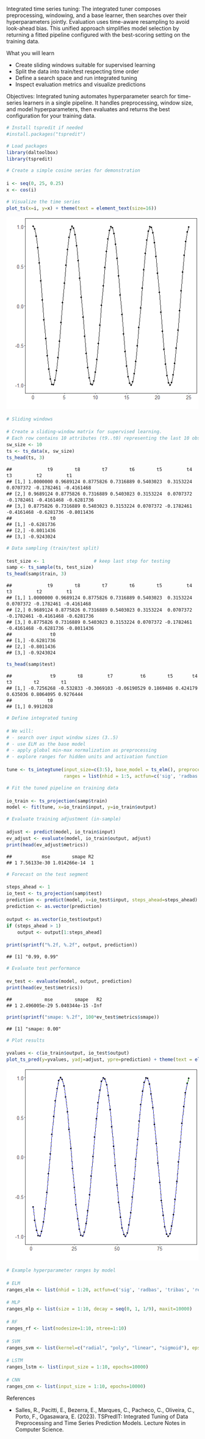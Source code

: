 Integrated time series tuning: The integrated tuner composes preprocessing, windowing, and a base learner, then searches over their hyperparameters jointly. Evaluation uses time-aware resampling to avoid look-ahead bias. This unified approach simplifies model selection by returning a fitted pipeline configured with the best-scoring setting on the training data.

What you will learn
- Create sliding windows suitable for supervised learning
- Split the data into train/test respecting time order
- Define a search space and run integrated tuning
- Inspect evaluation metrics and visualize predictions


Objectives: Integrated tuning automates hyperparameter search for time-series learners in a single pipeline. It handles preprocessing, window size, and model hyperparameters, then evaluates and returns the best configuration for your training data.


``` r
# Install tspredit if needed
#install.packages("tspredit")
```


``` r
# Load packages
library(daltoolbox)
library(tspredit) 
```



``` r
# Create a simple cosine series for demonstration

i <- seq(0, 25, 0.25)
x <- cos(i)
```


``` r
# Visualize the time series
plot_ts(x=i, y=x) + theme(text = element_text(size=16))
```

![plot of chunk unnamed-chunk-4](fig/ts_integtune/unnamed-chunk-4-1.png)




``` r
# Sliding windows

# Create a sliding-window matrix for supervised learning.
# Each row contains 10 attributes (t9..t0) representing the last 10 observations.
sw_size <- 10
ts <- ts_data(x, sw_size)
ts_head(ts, 3)
```

```
##             t9        t8        t7        t6        t5         t4         t3         t2         t1
## [1,] 1.0000000 0.9689124 0.8775826 0.7316889 0.5403023  0.3153224  0.0707372 -0.1782461 -0.4161468
## [2,] 0.9689124 0.8775826 0.7316889 0.5403023 0.3153224  0.0707372 -0.1782461 -0.4161468 -0.6281736
## [3,] 0.8775826 0.7316889 0.5403023 0.3153224 0.0707372 -0.1782461 -0.4161468 -0.6281736 -0.8011436
##              t0
## [1,] -0.6281736
## [2,] -0.8011436
## [3,] -0.9243024
```


``` r
# Data sampling (train/test split)

test_size <- 1                  # keep last step for testing
samp <- ts_sample(ts, test_size)
ts_head(samp$train, 3)
```

```
##             t9        t8        t7        t6        t5         t4         t3         t2         t1
## [1,] 1.0000000 0.9689124 0.8775826 0.7316889 0.5403023  0.3153224  0.0707372 -0.1782461 -0.4161468
## [2,] 0.9689124 0.8775826 0.7316889 0.5403023 0.3153224  0.0707372 -0.1782461 -0.4161468 -0.6281736
## [3,] 0.8775826 0.7316889 0.5403023 0.3153224 0.0707372 -0.1782461 -0.4161468 -0.6281736 -0.8011436
##              t0
## [1,] -0.6281736
## [2,] -0.8011436
## [3,] -0.9243024
```

``` r
ts_head(samp$test)
```

```
##              t9        t8         t7          t6        t5       t4       t3        t2        t1
## [1,] -0.7256268 -0.532833 -0.3069103 -0.06190529 0.1869486 0.424179 0.635036 0.8064095 0.9276444
##             t0
## [1,] 0.9912028
```


``` r
# Define integrated tuning

# We will:
# - search over input window sizes (3..5)
# - use ELM as the base model
# - apply global min-max normalization as preprocessing
# - explore ranges for hidden units and activation function

tune <- ts_integtune(input_size=c(3:5), base_model = ts_elm(), preprocess = list(ts_norm_gminmax()),
                     ranges = list(nhid = 1:5, actfun=c('sig', 'radbas', 'tribas', 'relu', 'purelin')))
```


``` r
# Fit the tuned pipeline on training data

io_train <- ts_projection(samp$train)
model <- fit(tune, x=io_train$input, y=io_train$output)
```


``` r
# Evaluate training adjustment (in-sample)

adjust <- predict(model, io_train$input)
ev_adjust <- evaluate(model, io_train$output, adjust)
print(head(ev_adjust$metrics))
```

```
##           mse        smape R2
## 1 7.56133e-30 1.014266e-14  1
```


``` r
# Forecast on the test segment

steps_ahead <- 1
io_test <- ts_projection(samp$test)
prediction <- predict(model, x=io_test$input, steps_ahead=steps_ahead)
prediction <- as.vector(prediction)

output <- as.vector(io_test$output)
if (steps_ahead > 1)
    output <- output[1:steps_ahead]

print(sprintf("%.2f, %.2f", output, prediction))
```

```
## [1] "0.99, 0.99"
```


``` r
# Evaluate test performance

ev_test <- evaluate(model, output, prediction)
print(head(ev_test$metrics))
```

```
##            mse        smape   R2
## 1 2.496005e-29 5.040344e-15 -Inf
```

``` r
print(sprintf("smape: %.2f", 100*ev_test$metrics$smape))
```

```
## [1] "smape: 0.00"
```


``` r
# Plot results

yvalues <- c(io_train$output, io_test$output)
plot_ts_pred(y=yvalues, yadj=adjust, ypre=prediction) + theme(text = element_text(size=16))
```

![plot of chunk unnamed-chunk-12](fig/ts_integtune/unnamed-chunk-12-1.png)


``` r
# Example hyperparameter ranges by model

# ELM
ranges_elm <- list(nhid = 1:20, actfun=c('sig', 'radbas', 'tribas', 'relu', 'purelin'))

# MLP
ranges_mlp <- list(size = 1:10, decay = seq(0, 1, 1/9), maxit=10000)

# RF
ranges_rf <- list(nodesize=1:10, ntree=1:10)

# SVM
ranges_svm <- list(kernel=c("radial", "poly", "linear", "sigmoid"), epsilon=seq(0, 1, 0.1), cost=seq(20, 100, 20))

# LSTM
ranges_lstm <- list(input_size = 1:10, epochs=10000)

# CNN
ranges_cnn <- list(input_size = 1:10, epochs=10000)
```

References
- Salles, R., Pacitti, E., Bezerra, E., Marques, C., Pacheco, C., Oliveira,
C., Porto, F., Ogasawara, E. (2023). TSPredIT: Integrated Tuning of Data
Preprocessing and Time Series Prediction Models. Lecture Notes in Computer Science.

